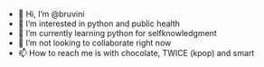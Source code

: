 - 👋 Hi, I’m @bruvini
- 👀 I’m interested in python and public health
- 🌱 I’m currently learning python for selfknowledgment
- 💞️ I’m not looking to collaborate right now
- 📫 How to reach me is with chocolate, TWICE (kpop) and smart
